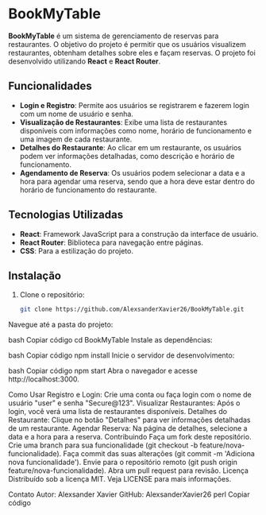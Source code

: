 # BookMyTable

**BookMyTable** é um sistema de gerenciamento de reservas para restaurantes. O objetivo do projeto é permitir que os usuários visualizem restaurantes, obtenham detalhes sobre eles e façam reservas. O projeto foi desenvolvido utilizando **React** e **React Router**.

## Funcionalidades

- **Login e Registro**: Permite aos usuários se registrarem e fazerem login com um nome de usuário e senha.
- **Visualização de Restaurantes**: Exibe uma lista de restaurantes disponíveis com informações como nome, horário de funcionamento e uma imagem de cada restaurante.
- **Detalhes do Restaurante**: Ao clicar em um restaurante, os usuários podem ver informações detalhadas, como descrição e horário de funcionamento.
- **Agendamento de Reserva**: Os usuários podem selecionar a data e a hora para agendar uma reserva, sendo que a hora deve estar dentro do horário de funcionamento do restaurante.

## Tecnologias Utilizadas

- **React**: Framework JavaScript para a construção da interface de usuário.
- **React Router**: Biblioteca para navegação entre páginas.
- **CSS**: Para a estilização do projeto.

## Instalação

1. Clone o repositório:

   ```bash
   git clone https://github.com/AlexsanderXavier26/BookMyTable.git
Navegue até a pasta do projeto:

bash
Copiar código
cd BookMyTable
Instale as dependências:

bash
Copiar código
npm install
Inicie o servidor de desenvolvimento:

bash
Copiar código
npm start
Abra o navegador e acesse http://localhost:3000.

Como Usar
Registro e Login: Crie uma conta ou faça login com o nome de usuário "user" e senha "Secure@123".
Visualizar Restaurantes: Após o login, você verá uma lista de restaurantes disponíveis.
Detalhes do Restaurante: Clique no botão "Detalhes" para ver informações detalhadas de um restaurante.
Agendar Reserva: Na página de detalhes, selecione a data e a hora para a reserva.
Contribuindo
Faça um fork deste repositório.
Crie uma branch para sua funcionalidade (git checkout -b feature/nova-funcionalidade).
Faça commit das suas alterações (git commit -m 'Adiciona nova funcionalidade').
Envie para o repositório remoto (git push origin feature/nova-funcionalidade).
Abra um pull request para revisão.
Licença
Distribuído sob a licença MIT. Veja LICENSE para mais informações.

Contato
Autor: Alexsander Xavier
GitHub: AlexsanderXavier26
perl
Copiar código
